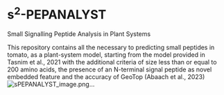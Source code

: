# s<sup>2</sup>-PEPANALYST
Small Signalling Peptide Analysis in Plant Systems

This repository contains all the necessary to predicting small peptides in tomato, as a plant-system model, starting from the model provided in Tasnim et al., 2021 with the additional criteria of size less than or equal to 200 amino acids, the presence of an N-terminal signal peptide as novel embedded feature and the accuracy of GeoTop (Abaach et al., 2023)![sPEPANALYST_image.png…]()
